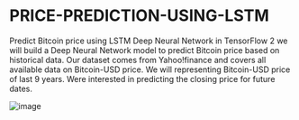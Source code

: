 # PRICE-PREDICTION-USING-LSTM
Predict Bitcoin price using LSTM Deep Neural Network in TensorFlow 2
we will build a Deep Neural Network model to predict Bitcoin price based on historical data. Our dataset comes from Yahoo!finance and covers all available data on Bitcoin-USD price. We will representing Bitcoin-USD price of last 9 years. Were interested in predicting the closing price for future dates.

![image](https://user-images.githubusercontent.com/69081864/142362933-db1af49a-a971-4b5e-8934-379340ad5860.png)
